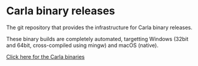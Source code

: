 # Carla binary releases

The git repository that provides the infrastructure for Carla binary releases.

These binary builds are completely automated, targetting Windows (32bit and 64bit, cross-compiled using mingw) and macOS (native).

[Click here for the Carla binaries](https://github.com/falkTX/Carla-Releases/releases)
